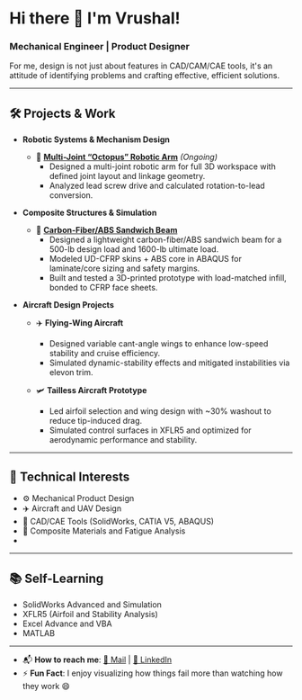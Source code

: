 <h1>Hi there 👋 I'm Vrushal!</h1>
<h3>Mechanical Engineer | Product Designer</h3>

<p>
For me, design is not just about features in CAD/CAM/CAE tools, it's an attitude of identifying problems and crafting effective, efficient solutions.
</p>

---

<h2>🛠️ Projects & Work</h2>

- <b>Robotic Systems & Mechanism Design</b>  
  - 🐙 [**Multi-Joint “Octopus” Robotic Arm**](https://github.com/vrushal-modake/Robotic-Systems-Mechanism-Design) *(Ongoing)*
    - Designed a multi-joint robotic arm for full 3D workspace with defined joint layout and linkage geometry.  
    - Analyzed lead screw drive and calculated rotation-to-lead conversion. 

- <b>Composite Structures & Simulation</b>  
  - 🧱 [**Carbon-Fiber/ABS Sandwich Beam**](https://github.com/vrushal-modake/Carbon-Fiber-ABS-Sandwich-Beam)
    - Designed a lightweight carbon-fiber/ABS sandwich beam for a 500-lb design load and 1600-lb ultimate load.  
    - Modeled UD-CFRP skins + ABS core in ABAQUS for laminate/core sizing and safety margins.  
    - Built and tested a 3D-printed prototype with load-matched infill, bonded to CFRP face sheets.

- <b>Aircraft Design Projects</b>  
  - ✈️ **Flying-Wing Aircraft**  
    - Designed variable cant-angle wings to enhance low-speed stability and cruise efficiency.  
    - Simulated dynamic-stability effects and mitigated instabilities via elevon trim.  

  - 🛩️ **Tailless Aircraft Prototype**  
    - Led airfoil selection and wing design with ~30% washout to reduce tip-induced drag.  
    - Simulated control surfaces in XFLR5 and optimized for aerodynamic performance and stability.

---

<h2>🎯 Technical Interests</h2>

- ⚙️ Mechanical Product Design 
- ✈️ Aircraft and UAV Design  
- 🧰 CAD/CAE Tools (SolidWorks, CATIA V5, ABAQUS)  
- 🧵 Composite Materials and Fatigue Analysis
- 

---

<h2>📚 Self-Learning</h2>

- SolidWorks Advanced and Simulation
- XFLR5 (Airfoil and Stability Analysis)
- Excel Advance and VBA
- MATLAB

---
<!--
- 🏆 Proud participant in product design challenges *(Update if you’ve won any!)*  
- 🛠️ **Tools & Skills**: SolidWorks | CATIA V5 | ABAQUS | MATLAB | Excel-VBA --> 
- 📬 **How to reach me**: [📩 Mail](mailto:modake21@gmail.com) | [🔗 LinkedIn](https://www.linkedin.com/in/vrushal-modake-486a2b206/)  
- ⚡ **Fun Fact**: I enjoy visualizing how things fail more than watching how they work 😄  

<!--
<h2>📫 Let's Connect</h2>

[<img align="left" alt="LinkedIn" width="24px" src="https://cdn.jsdelivr.net/npm/simple-icons@v3/icons/linkedin.svg" />][linkedin]

<br/>

[linkedin]: https://www.linkedin.com/in/vrushal-modake-486a2b206/  

<!--
**vrushal123/vrushal123** is a ✨ _special_ ✨ repository because its `README.md` (this file) appears on your GitHub profile.
-->
